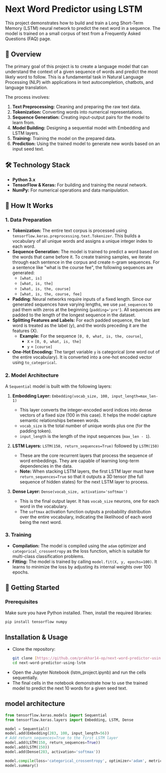 # Next Word Predictor using LSTM

This project demonstrates how to build and train a Long Short-Term Memory (LSTM) neural network to predict the next word in a sequence. The model is trained on a small corpus of text from a Frequently Asked Questions (FAQ) page.

## 📝 Overview

The primary goal of this project is to create a language model that can understand the context of a given sequence of words and predict the most likely word to follow. This is a fundamental task in Natural Language Processing (NLP) with applications in text autocompletion, chatbots, and language translation.

The process involves:
1.  **Text Preprocessing:** Cleaning and preparing the raw text data.
2.  **Tokenization:** Converting words into numerical representations.
3.  **Sequence Generation:** Creating input-output pairs for the model to learn from.
4.  **Model Building:** Designing a sequential model with Embedding and LSTM layers.
5.  **Training:** Training the model on the prepared data.
6.  **Prediction:** Using the trained model to generate new words based on an input seed text.

## 🛠️ Technology Stack

* **Python 3.x**
* **TensorFlow & Keras:** For building and training the neural network.
* **NumPy:** For numerical operations and data manipulation.

## 🧠 How It Works

### 1. Data Preparation

* **Tokenization:** The entire text corpus is processed using `tensorflow.keras.preprocessing.text.Tokenizer`. This builds a vocabulary of all unique words and assigns a unique integer index to each word.
* **Sequence Generation:** The model is trained to predict a word based on the words that came before it. To create training samples, we iterate through each sentence in the corpus and create n-gram sequences. For a sentence like "what is the course fee", the following sequences are generated:
    * `[what, is]`
    * `[what, is, the]`
    * `[what, is, the, course]`
    * `[what, is, the, course, fee]`
* **Padding:** Neural networks require inputs of a fixed length. Since our generated sequences have varying lengths, we use `pad_sequences` to pad them with zeros at the beginning (`padding='pre'`). All sequences are padded to the length of the longest sequence in the dataset.
* **Splitting Features and Labels:** For each padded sequence, the last word is treated as the label (y), and the words preceding it are the features (X).
    * **Example:** For the sequence `[0, 0, what, is, the, course]`,
        * `X` = `[0, 0, what, is, the]`
        * `y` = `[course]`
* **One-Hot Encoding:** The target variable `y` is categorical (one word out of the entire vocabulary). It is converted into a one-hot encoded vector using `to_categorical`.

### 2. Model Architecture

A `Sequential` model is built with the following layers:

1.  **Embedding Layer:** `Embedding(vocab_size, 100, input_length=max_len-1)`
    * This layer converts the integer-encoded word indices into dense vectors of a fixed size (100 in this case). It helps the model capture semantic relationships between words.
    * `vocab_size` is the total number of unique words plus one (for the padding token).
    * `input_length` is the length of the input sequences (`max_len - 1`).

2.  **LSTM Layers:** `LSTM(150, return_sequences=True)` followed by `LSTM(150)`
    * These are the core recurrent layers that process the sequence of word embeddings. They are capable of learning long-term dependencies in the data.
    * **Note:** When stacking LSTM layers, the first LSTM layer must have `return_sequences=True` so that it outputs a 3D tensor (the full sequence of hidden states) for the next LSTM layer to process.

3.  **Dense Layer:** `Dense(vocab_size, activation='softmax')`
    * This is the final output layer. It has `vocab_size` neurons, one for each word in the vocabulary.
    * The `softmax` activation function outputs a probability distribution over the entire vocabulary, indicating the likelihood of each word being the next word.

### 3. Training

* **Compilation:** The model is compiled using the `adam` optimizer and `categorical_crossentropy` as the loss function, which is suitable for multi-class classification problems.
* **Fitting:** The model is trained by calling `model.fit(X, y, epochs=100)`. It learns to minimize the loss by adjusting its internal weights over 100 epochs.

## 🚀 Getting Started

### Prerequisites

Make sure you have Python installed. Then, install the required libraries:

```bash
pip install tensorflow numpy
```

## Installation & Usage
- Clone the repository:
  ```bash
  git clone [https://github.com/prakhar14-op/next-word-predictor-using-lstm.git](https://github.com/prakhar14-op/next-word-predictor-using-lstm.git)
  cd next-word-predictor-using-lstm
  ```
- Open the Jupyter Notebook (lstm_project.ipynb) and run the cells sequentially.
- The final cells in the notebook demonstrate how to use the trained model to predict the next 10 words for a given seed text.

## model architecture
```python
from tensorflow.keras.models import Sequential
from tensorflow.keras.layers import Embedding, LSTM, Dense

model = Sequential()
model.add(Embedding(283, 100, input_length=56))
# Add return_sequences=True to the first LSTM layer
model.add(LSTM(150, return_sequences=True)) 
model.add(LSTM(150))
model.add(Dense(283, activation='softmax'))

model.compile(loss='categorical_crossentropy', optimizer='adam', metrics=['accuracy'])
model.summary()
```
